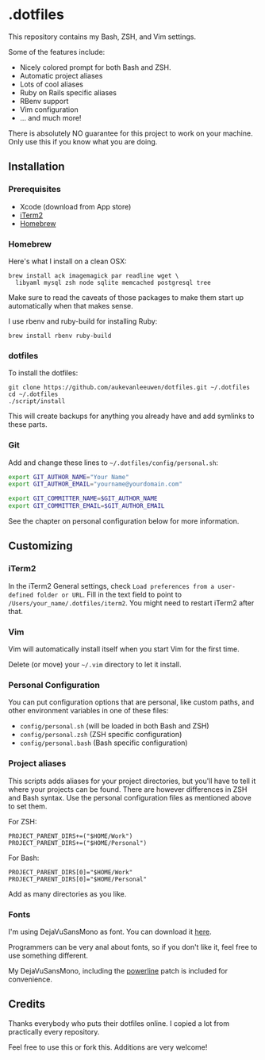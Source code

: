 # .dotfiles

This repository contains my Bash, ZSH, and Vim settings.

Some of the features include:

* Nicely colored prompt for both Bash and ZSH.
* Automatic project aliases
* Lots of cool aliases
* Ruby on Rails specific aliases
* RBenv support
* Vim configuration
* ... and much more!

There is absolutely NO guarantee for this project to work on your machine.
Only use this if you know what you are doing.

## Installation

### Prerequisites

* Xcode (download from App store)
* [iTerm2](http://www.iterm2.com/)
* [Homebrew](http://mxcl.github.io/homebrew/)

### Homebrew

Here's what I install on a clean OSX:

    brew install ack imagemagick par readline wget \
      libyaml mysql zsh node sqlite memcached postgresql tree

Make sure to read the caveats of those packages to make them start up
automatically when that makes sense.

I use rbenv and ruby-build for installing Ruby:

    brew install rbenv ruby-build

### dotfiles

To install the dotfiles:

    git clone https://github.com/aukevanleeuwen/dotfiles.git ~/.dotfiles
    cd ~/.dotfiles
    ./script/install

This will create backups for anything you already have and add symlinks to
these parts.

### Git

Add and change these lines to `~/.dotfiles/config/personal.sh`:

``` bash
export GIT_AUTHOR_NAME="Your Name"
export GIT_AUTHOR_EMAIL="yourname@yourdomain.com"

export GIT_COMMITTER_NAME=$GIT_AUTHOR_NAME
export GIT_COMMITTER_EMAIL=$GIT_AUTHOR_EMAIL
```

See the chapter on personal configuration below for more information.

## Customizing

### iTerm2

In the iTerm2 General settings, check `Load preferences from a user-defined
folder or URL`. Fill in the text field to point to
`/Users/your_name/.dotfiles/iterm2`. You might need to restart iTerm2 after
that.

### Vim

Vim will automatically install itself when you start Vim for the first time.

Delete (or move) your `~/.vim` directory to let it install.

### Personal Configuration

You can put configuration options that are personal, like custom paths, and
other environment variables in one of these files:

* `config/personal.sh` (will be loaded in both Bash and ZSH)
* `config/personal.zsh` (ZSH specific configuration)
* `config/personal.bash` (Bash specific configuration)

### Project aliases

This scripts adds aliases for your project directories, but you'll have to tell
it where your projects can be found. There are however differences in ZSH and
Bash syntax. Use the personal configuration files as mentioned above to set
them.

For ZSH:

    PROJECT_PARENT_DIRS+=("$HOME/Work")
    PROJECT_PARENT_DIRS+=("$HOME/Personal")

For Bash:

    PROJECT_PARENT_DIRS[0]="$HOME/Work"
    PROJECT_PARENT_DIRS[0]="$HOME/Personal"

Add as many directories as you like.

### Fonts

I'm using DejaVuSansMono as font. You can download it [here](http://dejavu-fonts.org/wiki/Download).

Programmers can be very anal about fonts, so if you don't like it, feel free to use something
different.

My DejaVuSansMono, including the [powerline](https://github.com/Lokaltog/vim-powerline)
patch is included for convenience.

## Credits

Thanks everybody who puts their dotfiles online. I copied a lot from
practically every repository.

Feel free to use this or fork this. Additions are very welcome!
